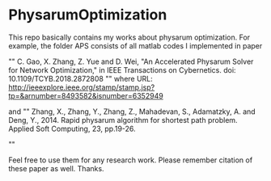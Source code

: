 # PhysarumOptimization

This repo basically contains my works about physarum optimization. For example, the folder APS consists of all matlab codes 
I implemented in paper 

""
C. Gao, X. Zhang, Z. Yue and D. Wei, "An Accelerated Physarum Solver for Network Optimization," in IEEE Transactions on Cybernetics.
doi: 10.1109/TCYB.2018.2872808
"" where URL: http://ieeexplore.ieee.org/stamp/stamp.jsp?tp=&arnumber=8493582&isnumber=6352949

and 
""
Zhang, X., Zhang, Y., Zhang, Z., Mahadevan, S., Adamatzky, A. and Deng, Y., 2014. Rapid physarum algorithm for shortest path problem. Applied Soft Computing, 23, pp.19-26.

""

Feel free to use them for any research work. Please remember citation of these paper as well. Thanks.
